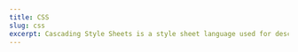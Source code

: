 ```yaml
---
title: CSS
slug: css
excerpt: Cascading Style Sheets is a style sheet language used for describing the presentation of a document written in a markup language such as HTML. CSS is a cornerstone technology of the World Wide Web, alongside HTML and JavaScript. 
---
```

